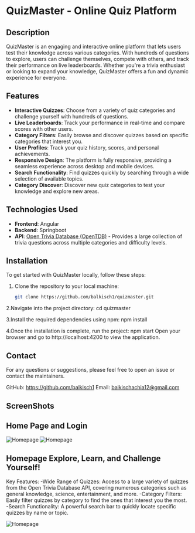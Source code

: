 # QuizMaster - Online Quiz Platform

## Description
QuizMaster is an engaging and interactive online platform that lets users test their knowledge across various categories. With hundreds of questions to explore, users can challenge themselves, compete with others, and track their performance on live leaderboards. Whether you're a trivia enthusiast or looking to expand your knowledge, QuizMaster offers a fun and dynamic experience for everyone.

## Features
- **Interactive Quizzes**: Choose from a variety of quiz categories and challenge yourself with hundreds of questions.
- **Live Leaderboards**: Track your performance in real-time and compare scores with other users.
- **Category Filters**: Easily browse and discover quizzes based on specific categories that interest you.
- **User Profiles**: Track your quiz history, scores, and personal achievements.
- **Responsive Design**: The platform is fully responsive, providing a seamless experience across desktop and mobile devices.
- **Search Functionality**: Find quizzes quickly by searching through a wide selection of available topics.
- **Category Discover**: Discover new quiz categories to test your knowledge and explore new areas.

## Technologies Used
- **Frontend**: Angular
- **Backend**: Springboot 
- **API**: [Open Trivia Database (OpenTDB)](https://opentdb.com/) - Provides a large collection of trivia questions across multiple categories and difficulty levels.
  

## Installation

To get started with QuizMaster locally, follow these steps:

1. Clone the repository to your local machine:
   ```bash
   git clone https://github.com/balkisch1/quizmaster.git
2.Navigate into the project directory: 
cd quizmaster

3.Install the required dependencies using npm:
npm install

4.Once the installation is complete, run the project:
npm start
Open your browser and go to http://localhost:4200 to view the application.



##  Contact

For any questions or suggestions, please feel free to open an issue or contact the maintainers.

GitHub: https://github.com/balkisch1
Email: balkischachia12@gmail.com



## ScreenShots
## Home Page and Login
 ![Homepage](https://github.com/balkisch1/QuizMaster---Test-Your-Skills-with-Quizzes/blob/master/Capture%20d'%C3%A9cran%202025-01-08%20160847.png?raw=true)
![Homepage](https://github.com/balkisch1/QuizMaster---Test-Your-Skills-with-Quizzes/blob/master/Capture%20d'%C3%A9cran%202025-01-08%20160922.png?raw=true)

## Homepage Explore, Learn, and Challenge Yourself!
Key Features:
-Wide Range of Quizzes: Access to a large variety of quizzes from the Open Trivia Database API, covering numerous categories such as general knowledge, science, entertainment, and more.
-Category Filters: Easily filter quizzes by category to find the ones that interest you the most.
-Search Functionality: A powerful search bar to quickly locate specific quizzes by name or topic.


![Homepage](https://github.com/balkisch1/QuizMaster---Test-Your-Skills-with-Quizzes/blob/master/Capture%20d'%C3%A9cran%202025-01-08%20160940.png?raw=true)



